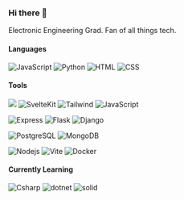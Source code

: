 ### Hi there 👋

Electronic Engineering Grad. Fan of all things tech.

#### Languages
<img src="https://img.shields.io/badge/-JavaScript-black?logo=javascript&logoColor=%F7DF1E&style=for-the-badge" alt="JavaScript"/>&nbsp;<img src="https://img.shields.io/badge/-Python-3776AB?logo=python&logoColor=white&style=for-the-badge" alt="Python"/>&nbsp;<img src="https://img.shields.io/badge/-HTML-E34F26?logo=html5&logoColor=white&style=for-the-badge" alt="HTML">&nbsp;<img src="https://img.shields.io/badge/-CSS-1572B6?logo=html5&logoColor=white&style=for-the-badge" alt="CSS">
#### Tools
<img src="https://img.shields.io/badge/-React-black?logo=react&style=for-the-badge">&nbsp;<img src="https://img.shields.io/badge/-SvelteKit-FF3E00?logo=svelte&logoColor=white&style=for-the-badge" alt="SvelteKit"/>&nbsp;<img src="https://img.shields.io/badge/-Tailwind-06B6D4?logo=tailwindcss&logoColor=white&style=for-the-badge" alt="Tailwind"/>&nbsp;<img src="https://img.shields.io/badge/-Bootstrap-7952B3?logo=bootstrap&logoColor=white&style=for-the-badge" alt="JavaScript"/>&nbsp;

<img src="https://img.shields.io/badge/-Express-black?logo=express&logoColor=white&style=for-the-badge" alt="Express">&nbsp;<img src="https://img.shields.io/badge/-Flask-black?logo=flask&logoColor=white&style=for-the-badge" alt="Flask">&nbsp;<img src="https://img.shields.io/badge/-Django-44B78B?logo=django&logoColor=white&style=for-the-badge" alt="Django">&nbsp;

<img src="https://img.shields.io/badge/-Postgresql-4169E1?logo=postgresql&logoColor=white&style=for-the-badge" alt="PostgreSQL">&nbsp;<img src="https://img.shields.io/badge/-MongoDB-47A248?logo=mongodb&logoColor=white&style=for-the-badge" alt="MongoDB"/>

<img src="https://img.shields.io/badge/-Node.js-339933?logo=nodedotjs&logoColor=white&style=for-the-badge" alt="Nodejs">&nbsp;<img src="https://img.shields.io/badge/-Vite-646CFF?logo=vite&logoColor=yellow&style=for-the-badge" alt="Vite">&nbsp;<img src="https://img.shields.io/badge/-Docker-2496ED?logo=docker&logoColor=white&style=for-the-badge" alt="Docker">&nbsp;
#### Currently Learning
<img src="https://img.shields.io/badge/-C%23-239120?logo=csharp&logoColor=white&style=for-the-badge" alt="Csharp">&nbsp;<img src="https://img.shields.io/badge/-.NET-512BD4?logo=dotnet&logoColor=white&style=for-the-badge" alt="dotnet">&nbsp;<img src="https://img.shields.io/badge/-Solid-2C4F7C?logo=solid&logoColor=white&style=for-the-badge" alt="solid">&nbsp;
